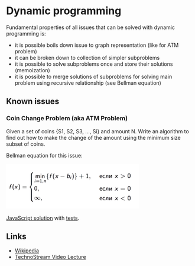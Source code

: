 # Dynamic programming

Fundamental properties of all issues that can be solved with dynamic programming is:

 * it is possible boils down issue to graph representation (like for ATM problem)
 * it can be broken down to collection of simpler subproblems
 * it is possible to solve subproblems once and store their solutions (memoization)
 * it is possible to merge solutions of subproblems for solving main problem using recursive relationship (see Bellman equation)

## Known issues

### Coin Change Problem (aka ATM Problem)

Given a set of coins {S1, S2, S3, ..., Si} and amount N. Write an algo­rithm to find out how to make the change of the amount using the minimum size subset of coins.

Bellman equation for this issue:

![](dp-coins-change-bellman.png)

[JavaScript solution](atm.js) with [tests](atm.spec.js).

## Links

 * [Wikipedia](https://en.wikipedia.org/wiki/Dynamic_programming)
 * [TechnoStream Video Lecture](https://www.youtube.com/watch?v=K3Y1OvATCcs&list=PLrCZzMib1e9pDxHYzmEzMmnMMUK-dz0_7&index=7)
